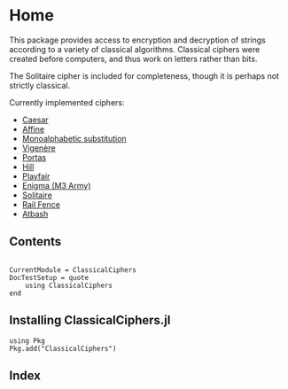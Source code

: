 # Home

This package provides access to encryption and decryption of strings according to a variety of classical algorithms.  Classical ciphers were created before computers, and thus work on letters rather than bits.

The Solitaire cipher is included for completeness, though it is perhaps not strictly classical.

Currently implemented ciphers:
  - [Caesar](https://en.wikipedia.org/wiki/Caesar_cipher)
  - [Affine](https://en.wikipedia.org/wiki/Affine_cipher)
  - [Monoalphabetic substitution](https://en.wikipedia.org/wiki/Substitution_cipher)
  - [Vigenère](https://en.wikipedia.org/wiki/Vigen%C3%A8re_cipher)
  - [Portas](http://practicalcryptography.com/ciphers/porta-cipher/)
  - [Hill](https://en.wikipedia.org/wiki/Hill_cipher)
  - [Playfair](https://en.wikipedia.org/wiki/Playfair_cipher)
  - [Enigma (M3 Army)](https://en.wikipedia.org/wiki/Enigma_machine)
  - [Solitaire](https://en.wikipedia.org/wiki/Solitaire_(cipher))
  - [Rail Fence](https://en.wikipedia.org/wiki/Rail_fence_cipher)
  - [Atbash](https://en.wikipedia.org/wiki/Atbash)


## Contents
```@contents
```

```@meta
CurrentModule = ClassicalCiphers
DocTestSetup = quote
    using ClassicalCiphers
end
```

## Installing ClassicalCiphers.jl
```@repl
using Pkg
Pkg.add("ClassicalCiphers")
```

## Index
```@index
```

